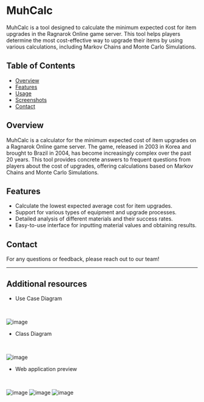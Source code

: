 
# MuhCalc

MuhCalc is a tool designed to calculate the minimum expected cost for item upgrades in the Ragnarok Online game server. This tool helps players determine the most cost-effective way to upgrade their items by using various calculations, including Markov Chains and Monte Carlo Simulations.

## Table of Contents

- [Overview](#overview)
- [Features](#features)
- [Usage](#usage)
- [Screenshots](#screenshots)
- [Contact](#contact)

## Overview

MuhCalc is a calculator for the minimum expected cost of item upgrades on a Ragnarok Online game server. The game, released in 2003 in Korea and brought to Brazil in 2004, has become increasingly complex over the past 20 years. This tool provides concrete answers to frequent questions from players about the cost of upgrades, offering calculations based on Markov Chains and Monte Carlo Simulations.

## Features

- Calculate the lowest expected average cost for item upgrades.
- Support for various types of equipment and upgrade processes.
- Detailed analysis of different materials and their success rates.
- Easy-to-use interface for inputting material values and obtaining results.



## Contact

For any questions or feedback, please reach out to our team!

---
## Additional resources
- Use Case Diagram
<br>

![image](https://github.com/Breno-unicap/muh-calc-project/assets/125555713/79d949b4-6f4f-4cc3-b22d-a5450e8503ef)


- Class Diagram
<br>

 ![image](https://github.com/Breno-unicap/muh-calc-project/assets/125555713/b5490707-b587-4776-b035-8d68e3448bcd)


- Web application preview
<br>

![image](https://github.com/Breno-unicap/muh-calc-project/assets/125555713/1e7ff314-18cf-4a03-a521-3dac3c2c5f6d)
![image](https://github.com/Breno-unicap/muh-calc-project/assets/125555713/922bb04b-467f-4999-9ae2-6b718e908098)
![image](https://github.com/Breno-unicap/muh-calc-project/assets/125555713/c1d3b0bc-53c8-47b9-b2a0-943bec51736e)


